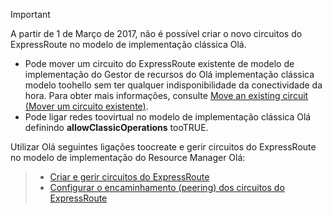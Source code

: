 > [!IMPORTANT] 
> A partir de 1 de Março de 2017, não é possível criar o novo circuitos do ExpressRoute no modelo de implementação clássica Olá.
> 
> - Pode mover um circuito do ExpressRoute existente de modelo de implementação do Gestor de recursos do Olá implementação clássica modelo toohello sem ter qualquer indisponibilidade da conectividade da hora. Para obter mais informações, consulte [Move an existing circuit (Mover um circuito existente)](../articles/expressroute/expressroute-move.md).
> - Pode ligar redes toovirtual no modelo de implementação clássica Olá definindo **allowClassicOperations** tooTRUE.
> 
> Utilizar Olá seguintes ligações toocreate e gerir circuitos do ExpressRoute no modelo de implementação do Resource Manager Olá:

> - [Criar e gerir circuitos do ExpressRoute](../articles/expressroute/expressroute-howto-circuit-portal-resource-manager.md)<br>
> - [Configurar o encaminhamento (peering) dos circuitos do ExpressRoute](../articles/expressroute/expressroute-howto-routing-portal-resource-manager.md)
>
>